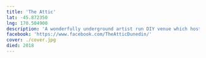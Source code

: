 ```yaml
---
title: 'The Attic'
lat: -45.872350
lng: 170.504900
description: 'A wonderfully underground artist run DIY venue which hosted many memorable gigs. It was closed in December 2018 because the tenants were evicted for "earthquake strengthening" which never happened.'
facebook: 'https://www.facebook.com/TheAtticDunedin/'
cover: ./cover.jpg
died: 2018
---
```


